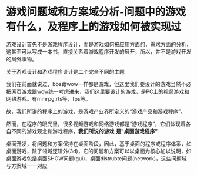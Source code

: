 ﻿游戏问题域和方案域分析-问题中的游戏有什么，及程序上的游戏如何被实现过
=============

游戏设计首先不是游戏程序设计，而是游戏如何被应用方面的，需求方面的分析，这甚至可以写成一本书，直接关系着游戏程序开发的展开，所以，并不是游戏开发的局外事物。

关于游戏设计和游戏程序设计是二个完全不同的主题


我们在前面就说过，bbs跟wow一样都是游戏，但这里我们要设计的游戏当然不必把网页游戏跟wow统一考虑进来，我们这里要设计的游戏，是PC上的视频游戏和网络游戏。有mmrpg,rts等，fps等。

故，我们所讲的程序上的游戏，是游戏产业界所定义的“游戏产品和游戏程序”。

然而，在程序的眼光里，很多视频游戏和网络游戏都是“游戏程序”，它们体现着各自不同的游戏观念和游戏程序，**我们所说的游戏,是"桌面游戏程序".**

桌面开发，将问题和方案保持在桌面阶段，因此，基于桌面的程序或程序体系，如桌面游戏，除了领域逻辑外(3d)，它的问题和方案可以以桌面为核心加以说明，如桌面游戏包括桌面SHOW问题(gui)，桌面distrubte问题(network)，这些问题域与方案域一一对应